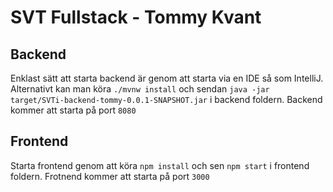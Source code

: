 # SVT Fullstack - Tommy Kvant

## Backend
Enklast sätt att starta backend är genom att starta via en IDE så som IntelliJ.
Alternativt kan man köra `./mvnw install` och sendan `java -jar target/SVTi-backend-tommy-0.0.1-SNAPSHOT.jar` i backend foldern.
Backend kommer att starta på port `8080`

## Frontend
Starta frontend genom att köra `npm install` och sen  `npm start` i frontend foldern.
Frotnend kommer att starta på port `3000`